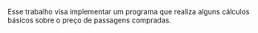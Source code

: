 Esse trabalho visa implementar um programa que realiza alguns cálculos básicos sobre o preço de passagens compradas.
